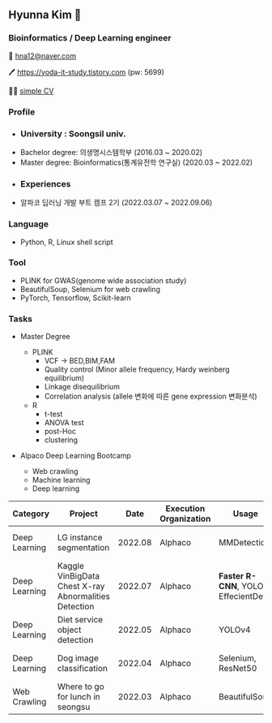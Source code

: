 ## Hyunna Kim 🌿
### Bioinformatics / Deep Learning engineer
📧 hna12@naver.com

🖊️ https://yoda-it-study.tistory.com (pw: 5699)

👩‍💻 [simple CV](https://docs.google.com/document/d/1Q9jhevxtFf2OqplJBeeCNGfdsa3ynzvP/edit?usp=sharing&ouid=104315403202662887079&rtpof=true&sd=true)

### Profile
  * ### University : Soongsil univ.
  * Bachelor degree: 의생명시스템학부 (2016.03 ~ 2020.02)
  * Master degree: Bioinformatics(통계유전학 연구실) (2020.03 ~ 2022.02)
  * ### Experiences
  * 알파코 딥러닝 개발 부트 캠프 2기 (2022.03.07 ~ 2022.09.06)

### Language
 * Python, R, Linux shell script

### Tool
 * PLINK for GWAS(genome wide association study)
 * BeautifulSoup, Selenium for web crawling
 * PyTorch, Tensorflow, Scikit-learn
 
### Tasks
 * Master Degree
   * PLINK
     * VCF -> BED,BIM,FAM
     * Quality control (Minor allele frequency, Hardy weinberg equilibrium)
     * Linkage disequilibrium
     * Correlation analysis (allele 변화에 따른 gene expression 변화분석)
   * R
     * t-test
     * ANOVA test
     * post-Hoc
     * clustering

 * Alpaco Deep Learning Bootcamp
   * Web crawling
   * Machine learning
   * Deep learning

Category | Project  | Date | Execution Organization | Usage | Link
----------|-----------------|------|-------|-----------------|---------------------|
Deep Learning | LG instance segmentation | 2022.08 | Alphaco | MMDetection | [LG-contest-instance-segmentation](https://github.com/hna12/LG_instance_segmentation_contest)
Deep Learning | Kaggle VinBigData Chest X-ray Abnormalities Detection | 2022.07 | Alphaco | **Faster R-CNN**, YOLOX, EffecientDet | [Chest-X-ray-Object-Detection](https://github.com/hna12/Chest_X-ray_object_detection_project)
Deep Learning | Diet service object detection | 2022.05 | Alphaco | YOLOv4 | [LG-contest-instance-segmentation](https://github.com/hna12/LG_instance_segmentation_contest)
Deep Learning | Dog image classification | 2022.04 | Alphaco | Selenium, ResNet50 | [LG-contest-instance-segmentation](https://github.com/hna12/LG_instance_segmentation_contest)
Web Crawling | Where to go for lunch in seongsu | 2022.03 | Alphaco | BeautifulSoup | [LG-contest-instance-segmentation](https://github.com/hna12/LG_instance_segmentation_contest)

